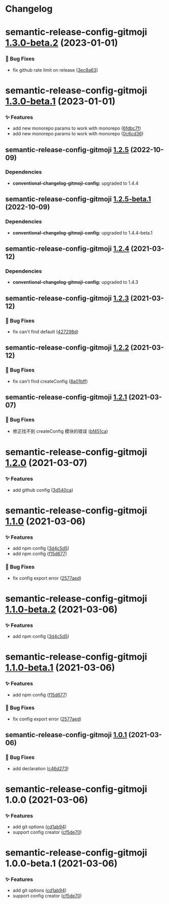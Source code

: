 # Changelog

# semantic-release-config-gitmoji [1.3.0-beta.2](https://github.com/arvinxx/gitmoji-commit-workflow/compare/semantic-release-config-gitmoji@1.3.0-beta.1...semantic-release-config-gitmoji@1.3.0-beta.2) (2023-01-01)

### 🐛 Bug Fixes

- fix github rate limit on release ([3ec8a63](https://github.com/arvinxx/gitmoji-commit-workflow/commit/3ec8a63))

# semantic-release-config-gitmoji [1.3.0-beta.1](https://github.com/arvinxx/gitmoji-commit-workflow/compare/semantic-release-config-gitmoji@1.2.5...semantic-release-config-gitmoji@1.3.0-beta.1) (2023-01-01)

### ✨ Features

- add new monorepo params to work with monorepo ([6fdbc7f](https://github.com/arvinxx/gitmoji-commit-workflow/commit/6fdbc7f))
- add new monorepo params to work with monorepo ([0c6cd36](https://github.com/arvinxx/gitmoji-commit-workflow/commit/0c6cd36))

## semantic-release-config-gitmoji [1.2.5](https://github.com/arvinxx/gitmoji-commit-workflow/compare/semantic-release-config-gitmoji@1.2.4...semantic-release-config-gitmoji@1.2.5) (2022-10-09)

### Dependencies

- **conventional-changelog-gitmoji-config:** upgraded to 1.4.4

## semantic-release-config-gitmoji [1.2.5-beta.1](https://github.com/arvinxx/gitmoji-commit-workflow/compare/semantic-release-config-gitmoji@1.2.4...semantic-release-config-gitmoji@1.2.5-beta.1) (2022-10-09)

### Dependencies

- **conventional-changelog-gitmoji-config:** upgraded to 1.4.4-beta.1

## semantic-release-config-gitmoji [1.2.4](https://github.com/arvinxx/gitmoji-commit-workflow/compare/semantic-release-config-gitmoji@1.2.3...semantic-release-config-gitmoji@1.2.4) (2021-03-12)

### Dependencies

- **conventional-changelog-gitmoji-config:** upgraded to 1.4.3

## semantic-release-config-gitmoji [1.2.3](https://github.com/arvinxx/gitmoji-commit-workflow/compare/semantic-release-config-gitmoji@1.2.2...semantic-release-config-gitmoji@1.2.3) (2021-03-12)

### 🐛 Bug Fixes

- fix can't find default ([427298d](https://github.com/arvinxx/gitmoji-commit-workflow/commit/427298d))

## semantic-release-config-gitmoji [1.2.2](https://github.com/arvinxx/gitmoji-commit-workflow/compare/semantic-release-config-gitmoji@1.2.1...semantic-release-config-gitmoji@1.2.2) (2021-03-12)

### 🐛 Bug Fixes

- fix can't find createConfig ([8a01bff](https://github.com/arvinxx/gitmoji-commit-workflow/commit/8a01bff))

## semantic-release-config-gitmoji [1.2.1](https://github.com/arvinxx/gitmoji-commit-workflow/compare/semantic-release-config-gitmoji@1.2.0...semantic-release-config-gitmoji@1.2.1) (2021-03-07)

### 🐛 Bug Fixes

- 修正找不到 createConfig 模块的错误 ([bf451ca](https://github.com/arvinxx/gitmoji-commit-workflow/commit/bf451ca))

# semantic-release-config-gitmoji [1.2.0](https://github.com/arvinxx/gitmoji-commit-workflow/compare/semantic-release-config-gitmoji@1.1.0...semantic-release-config-gitmoji@1.2.0) (2021-03-07)

### ✨ Features

- add github config ([3d540ca](https://github.com/arvinxx/gitmoji-commit-workflow/commit/3d540ca))

# semantic-release-config-gitmoji [1.1.0](https://github.com/arvinxx/gitmoji-commit-workflow/compare/semantic-release-config-gitmoji@1.0.1...semantic-release-config-gitmoji@1.1.0) (2021-03-06)

### ✨ Features

- add npm config ([3d4c5d5](https://github.com/arvinxx/gitmoji-commit-workflow/commit/3d4c5d5))
- add npm config ([f15d677](https://github.com/arvinxx/gitmoji-commit-workflow/commit/f15d677))

### 🐛 Bug Fixes

- fix config export error ([2577aed](https://github.com/arvinxx/gitmoji-commit-workflow/commit/2577aed))

# semantic-release-config-gitmoji [1.1.0-beta.2](https://github.com/arvinxx/gitmoji-commit-workflow/compare/semantic-release-config-gitmoji@1.1.0-beta.1...semantic-release-config-gitmoji@1.1.0-beta.2) (2021-03-06)

### ✨ Features

- add npm config ([3d4c5d5](https://github.com/arvinxx/gitmoji-commit-workflow/commit/3d4c5d5))

# semantic-release-config-gitmoji [1.1.0-beta.1](https://github.com/arvinxx/gitmoji-commit-workflow/compare/semantic-release-config-gitmoji@1.0.1...semantic-release-config-gitmoji@1.1.0-beta.1) (2021-03-06)

### ✨ Features

- add npm config ([f15d677](https://github.com/arvinxx/gitmoji-commit-workflow/commit/f15d677))

### 🐛 Bug Fixes

- fix config export error ([2577aed](https://github.com/arvinxx/gitmoji-commit-workflow/commit/2577aed))

## semantic-release-config-gitmoji [1.0.1](https://github.com/arvinxx/gitmoji-commit-workflow/compare/semantic-release-config-gitmoji@1.0.0...semantic-release-config-gitmoji@1.0.1) (2021-03-06)

### 🐛 Bug Fixes

- add declaration ([c46d273](https://github.com/arvinxx/gitmoji-commit-workflow/commit/c46d273))

# semantic-release-config-gitmoji 1.0.0 (2021-03-06)

### ✨ Features

- add git options ([cd1ab94](https://github.com/arvinxx/gitmoji-commit-workflow/commit/cd1ab94))
- support config creator ([cf5de70](https://github.com/arvinxx/gitmoji-commit-workflow/commit/cf5de70))

# semantic-release-config-gitmoji 1.0.0-beta.1 (2021-03-06)

### ✨ Features

- add git options ([cd1ab94](https://github.com/arvinxx/gitmoji-commit-workflow/commit/cd1ab94))
- support config creator ([cf5de70](https://github.com/arvinxx/gitmoji-commit-workflow/commit/cf5de70))
